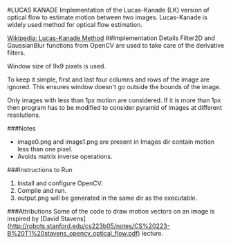 #LUCAS KANADE 
Implementation of the Lucas-Kanade (LK) version of optical flow to estimate motion between two images. Lucas-Kanade is widely used method for optical flow estimation.

[Wikipedia: Lucas-Kanade Method](http://en.wikipedia.org/wiki/Lucas%E2%80%93Kanade_method)
##Implementation Details
Filter2D and GaussianBlur functions from OpenCV are used to take care of the derivative filters.

Window size of 9x9 pixels is used.

To keep it simple, first and last four columns and rows of the image are ignored. This ensures window doesn't go outside the bounds of the image.

Only images with less than 1px motion are considered. If it is more than 1px then program has to be modified to consider pyramid of images at different resolutions. 


###Notes
* image0.png and image1.png are present in Images dir contain motion less than one pixel.
* Avoids matrix inverse operations.

###Instructions to Run
1. Install and configure OpenCV.
2. Compile and run.
3. output.png will be generated in the same dir as the executable.

###Attributions
Some of the code to draw motion vectors on an image is inspired by [David Stavens] (http://robots.stanford.edu/cs223b05/notes/CS%20223-B%20T1%20stavens_opencv_optical_flow.pdf) lecture.



  
